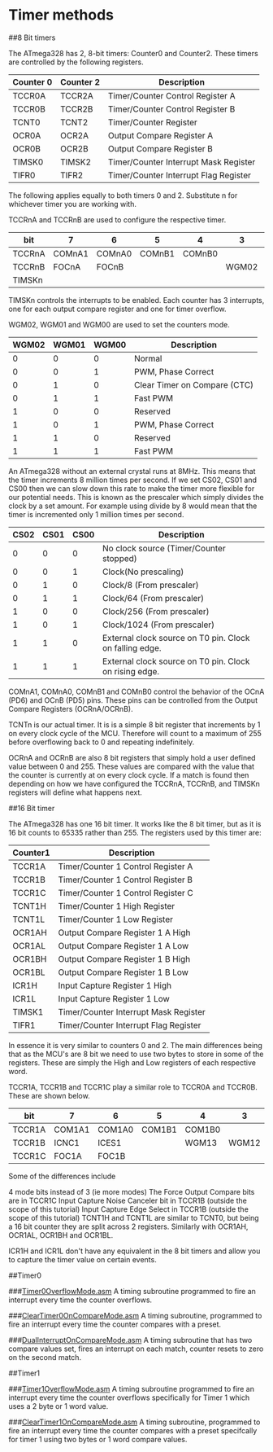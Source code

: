 # Timer methods

##8 Bit timers

The ATmega328 has 2, 8-bit timers: Counter0 and Counter2. These timers are controlled by the following registers.

|Counter 0|Counter 2|Description|
|---------|---------|-----------|
|TCCR0A|TCCR2A|Timer/Counter Control Register A|
|TCCR0B|TCCR2B|Timer/Counter Control Register B|
|TCNT0|TCNT2|Timer/Counter Register|
|OCR0A|OCR2A|Output Compare Register A|
|OCR0B|OCR2B|Output Compare Register B|
|TIMSK0|TIMSK2|Timer/Counter Interrupt Mask Register|
|TIFR0|TIFR2|Timer/Counter Interrupt Flag Register|

The following applies equally to both timers 0 and 2. Substitute n for whichever timer you are working with.

TCCRnA and TCCRnB are used to configure the respective timer.

|bit|7|6|5|4|3|2|1|0|
|---|---|---|---|---|---|---|---|---|
|TCCRnA|COMnA1|COMnA0|COMnB1|COMnB0|||WGM01|WGM00|
|TCCRnB|FOCnA|FOCnB|||WGM02|CS02|CS01|CS00|
|TIMSKn||||||OCIEnB|OCIEnA|TOIEn|

TIMSKn controls the interrupts to be enabled. Each counter has 3 interrupts, one for each output compare register and one for timer overflow.

WGM02, WGM01 and WGM00 are used to set the counters mode.

|WGM02|	WGM01|	WGM00|	Description|
|---|---|---|---|
|0	|0	|0	|Normal|
|0	|0	|1	|PWM, Phase Correct|
|0	|1	|0	|Clear Timer on Compare (CTC)|
|0	|1	|1	|Fast PWM|
|1	|0	|0	|Reserved|
|1	|0	|1	|PWM, Phase Correct|
|1	|1	|0	|Reserved|
|1	|1	|1	|Fast PWM|

An ATmega328 without an external crystal runs at 8MHz. This means that the timer increments 8 million times per second. If we set CS02, CS01 and CS00 then we can slow down this rate to make the timer more flexible for our potential needs. This is known as the prescaler which simply divides the clock by a set amount. For example using divide by 8 would mean that the timer is incremented only 1 million times per second.

|CS02	|CS01	|CS00	|Description|
|---|---|---|---|
|0	|0	|0	|No clock source (Timer/Counter stopped)|
|0	|0	|1	|Clock(No prescaling)|
|0	|1	|0	|Clock/8 (From prescaler)|
|0	|1	|1	|Clock/64 (From prescaler)|
|1	|0	|0	|Clock/256 (From prescaler)|
|1	|0	|1	|Clock/1024 (From prescaler)|
|1	|1	|0	|External clock source on T0 pin. Clock on falling edge.|
|1	|1	|1	|External clock source on T0 pin. Clock on rising edge.|

COMnA1, COMnA0, COMnB1 and COMnB0 control the behavior of the OCnA (PD6) and OCnB (PD5) pins. These pins can be controlled from the Output Compare Registers (OCRnA/OCRnB).

TCNTn is our actual timer. It is is a simple 8 bit register that increments by 1 on every clock cycle of the MCU. Therefore will count to a maximum of 255 before overflowing back to 0 and repeating indefinitely.

OCRnA and OCRnB are also 8 bit registers that simply hold a user defined value between 0 and 255. These values are compared with the value that the counter is currently at on every clock cycle. If a match is found then depending on how we have configured the TCCRnA, TCCRnB, and TIMSKn registers will define what happens next.

##16 Bit timer

The ATmega328 has one 16 bit timer. It works like the 8 bit timer, but as it is 16 bit counts to 65335 rather than 255. The registers used by this timer are:

|Counter1	|Description|
|---|---|
|TCCR1A	|Timer/Counter 1 Control Register A|
|TCCR1B	|Timer/Counter 1 Control Register B|
|TCCR1C	|Timer/Counter 1 Control Register C|
|TCNT1H	|Timer/Counter 1 High Register|
|TCNT1L	|Timer/Counter 1 Low Register|
|OCR1AH	|Output Compare Register 1 A High|
|OCR1AL	|Output Compare Register 1 A Low|
|OCR1BH	|Output Compare Register 1 B High|
|OCR1BL	|Output Compare Register 1 B Low|
|ICR1H	|Input Capture Register 1 High|
|ICR1L	|Input Capture Register 1 Low|
|TIMSK1	|Timer/Counter Interrupt Mask Register|
|TIFR1	|Timer/Counter Interrupt Flag Register|

In essence it is very similar to counters 0 and 2. The main differences being that as the MCU's are 8 bit we need to use two bytes to store in some of the registers. These are simply the High and Low registers of each respective word.

TCCR1A, TCCR1B and TCCR1C play a similar role to TCCR0A and TCCR0B. These are shown below.

|bit	|7	|6	|5	|4	|3	|2	|1	|0|
|---|---|---|---|---|---|---|---|---|
|TCCR1A	|COM1A1	|COM1A0	|COM1B1	|COM1B0	|	|	|WGM11	|WGM10|
|TCCR1B	|ICNC1	|ICES1	|	|WGM13	|WGM12	|CS12	|CS11	|CS10|
|TCCR1C	|FOC1A	|FOC1B	|	|	|	|	|	| |

Some of the differences include

4 mode bits instead of 3 (ie more modes)
The Force Output Compare bits are in TCCR1C
Input Capture Noise Canceler bit in TCCR1B (outside the scope of this tutorial)
Input Capture Edge Select in TCCR1B (outside the scope of this tutorial)
TCNT1H and TCNT1L are similar to TCNT0, but being a 16 bit counter they are split across 2 registers. Similarly with OCR1AH, OCR1AL, OCR1BH and OCR1BL.

ICR1H and ICR1L don't have any equivalent in the 8 bit timers and allow you to capture the timer value on certain events.

##Timer0

###[Timer0OverflowMode.asm](https://github.com/johnhopkins/Atmel-AVR-Assembly/blob/master/Timer0OverflowMode.asm)
A timing subroutine programmed to fire an interrupt every time the counter overflows.

###[ClearTimer0OnCompareMode.asm](https://github.com/johnhopkins/Atmel-AVR-Assembly/blob/master/ClearTimer0OnCompareMode.asm)
A timing subroutine, programmed to fire an interrupt every time the counter compares with a preset.

###[DualInterruptOnCompareMode.asm](https://github.com/johnhopkins/Atmel-AVR-Assembly/blob/master/DualInterruptsOnCompareMode.asm)
A timing subroutine that has two compare values set, fires an interrupt on each match, counter resets to zero on the second match.

##Timer1

###[Timer1OverflowMode.asm](https://github.com/johnhopkins/Atmel-AVR-Assembly/blob/master/Timer1OverflowMode.asm)
A timing subroutine programmed to fire an interrupt every time the counter overflows specifically for Timer 1 which uses a 2 byte or 1 word value.

###[ClearTimer1OnCompareMode.asm](https://github.com/johnhopkins/Atmel-AVR-Assembly/blob/master/ClearTimer1OnCompareMode.asm)
A timing subroutine, programmed to fire an interrupt every time the counter compares with a preset specifcally for timer 1 using two bytes or 1 word compare values.

